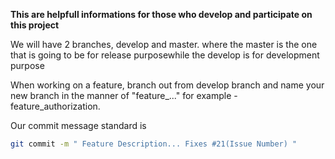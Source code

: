 
**This are helpfull informations for those who develop and participate on this
project**


We will have 2 branches, develop and master. where the master is the one that is going to be for release purposewhile the develop is for development purpose


When working on a feature, branch out from develop branch and name your new branch in the manner of "feature_..."
for example - feature_authorization.

Our commit message standard is

```bash
git commit -m " Feature Description... Fixes #21(Issue Number) "
```
